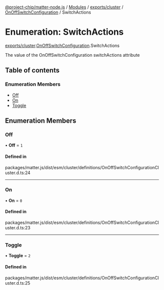 [@project-chip/matter-node.js](../README.md) / [Modules](../modules.md) / [exports/cluster](../modules/exports_cluster.md) / [OnOffSwitchConfiguration](../modules/exports_cluster.OnOffSwitchConfiguration.md) / SwitchActions

# Enumeration: SwitchActions

[exports/cluster](../modules/exports_cluster.md).[OnOffSwitchConfiguration](../modules/exports_cluster.OnOffSwitchConfiguration.md).SwitchActions

The value of the OnOffSwitchConfiguration switchActions attribute

## Table of contents

### Enumeration Members

- [Off](exports_cluster.OnOffSwitchConfiguration.SwitchActions.md#off)
- [On](exports_cluster.OnOffSwitchConfiguration.SwitchActions.md#on)
- [Toggle](exports_cluster.OnOffSwitchConfiguration.SwitchActions.md#toggle)

## Enumeration Members

### Off

• **Off** = ``1``

#### Defined in

packages/matter.js/dist/esm/cluster/definitions/OnOffSwitchConfigurationCluster.d.ts:24

___

### On

• **On** = ``0``

#### Defined in

packages/matter.js/dist/esm/cluster/definitions/OnOffSwitchConfigurationCluster.d.ts:23

___

### Toggle

• **Toggle** = ``2``

#### Defined in

packages/matter.js/dist/esm/cluster/definitions/OnOffSwitchConfigurationCluster.d.ts:25
